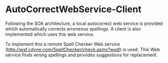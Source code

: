 AutoCorrectWebService-Client
============================

Following the SOA architecture, a local autocorrect web service is provided which automatically corrects erroneous spellings. 
A client is also implemented which uses this web service. 


To implement this a remote Spell Checker Web service (http://wsf.cdyne.com/SpellChecker/check.asmx?wsdl) is used. 
This Web service finds wrong spellings and provides suggestions for replacement.
